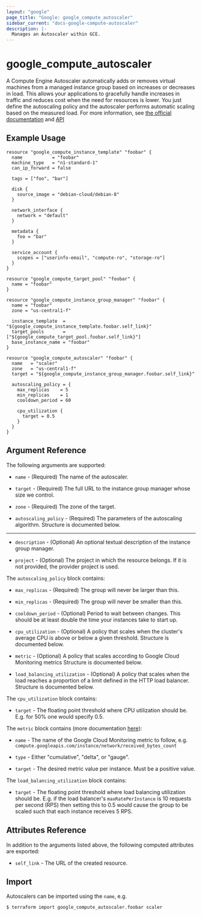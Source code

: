 ```yaml
---
layout: "google"
page_title: "Google: google_compute_autoscaler"
sidebar_current: "docs-google-compute-autoscaler"
description: |-
  Manages an Autoscaler within GCE.
---
```


# google\_compute\_autoscaler

A Compute Engine Autoscaler automatically adds or removes virtual machines from
a managed instance group based on increases or decreases in load. This allows
your applications to gracefully handle increases in traffic and reduces cost
when the need for resources is lower. You just define the autoscaling policy and
the autoscaler performs automatic scaling based on the measured load. For more
information, see [the official
documentation](https://cloud.google.com/compute/docs/autoscaler/) and
[API](https://cloud.google.com/compute/docs/reference/latest/autoscalers)


## Example Usage

```hcl
resource "google_compute_instance_template" "foobar" {
  name           = "foobar"
  machine_type   = "n1-standard-1"
  can_ip_forward = false

  tags = ["foo", "bar"]

  disk {
    source_image = "debian-cloud/debian-8"
  }

  network_interface {
    network = "default"
  }

  metadata {
    foo = "bar"
  }

  service_account {
    scopes = ["userinfo-email", "compute-ro", "storage-ro"]
  }
}

resource "google_compute_target_pool" "foobar" {
  name = "foobar"
}

resource "google_compute_instance_group_manager" "foobar" {
  name = "foobar"
  zone = "us-central1-f"

  instance_template  = "${google_compute_instance_template.foobar.self_link}"
  target_pools       = ["${google_compute_target_pool.foobar.self_link}"]
  base_instance_name = "foobar"
}

resource "google_compute_autoscaler" "foobar" {
  name   = "scaler"
  zone   = "us-central1-f"
  target = "${google_compute_instance_group_manager.foobar.self_link}"

  autoscaling_policy = {
    max_replicas    = 5
    min_replicas    = 1
    cooldown_period = 60

    cpu_utilization {
      target = 0.5
    }
  }
}
```

## Argument Reference

The following arguments are supported:

* `name` - (Required) The name of the autoscaler.

* `target` - (Required) The full URL to the instance group manager whose size we
  control.

* `zone` - (Required) The zone of the target.

* `autoscaling_policy` - (Required) The parameters of the autoscaling
  algorithm. Structure is documented below.

- - -

* `description` - (Optional) An optional textual description of the instance
    group manager.

* `project` - (Optional) The project in which the resource belongs. If it
    is not provided, the provider project is used.

The `autoscaling_policy` block contains:

* `max_replicas` - (Required) The group will never be larger than this.

* `min_replicas` - (Required) The group will never be smaller than this.

* `cooldown_period` - (Optional) Period to wait between changes. This should be
  at least double the time your instances take to start up.

* `cpu_utilization` - (Optional) A policy that scales when the cluster's average
  CPU is above or below a given threshold. Structure is documented below.

* `metric` - (Optional) A policy that scales according to Google Cloud
  Monitoring metrics  Structure is documented below.

* `load_balancing_utilization` - (Optional) A policy that scales when the load
  reaches a proportion of a limit defined in the HTTP load balancer. Structure
is documented below.

The `cpu_utilization` block contains:

* `target` - The floating point threshold where CPU utilization should be. E.g.
  for 50% one would specify 0.5.

The `metric` block contains (more documentation
[here](https://cloud.google.com/monitoring/api/metrics)):

* `name` - The name of the Google Cloud Monitoring metric to follow, e.g.
  `compute.googleapis.com/instance/network/received_bytes_count`

* `type` - Either "cumulative", "delta", or "gauge".

* `target` - The desired metric value per instance. Must be a positive value.

The `load_balancing_utilization` block contains:

* `target` - The floating point threshold where load balancing utilization
  should be. E.g. if the load balancer's `maxRatePerInstance` is 10 requests
  per second (RPS) then setting this to 0.5 would cause the group to be scaled
  such that each instance receives 5 RPS.


## Attributes Reference

In addition to the arguments listed above, the following computed attributes are
exported:

* `self_link` - The URL of the created resource.

## Import

Autoscalers can be imported using the `name`, e.g.

```
$ terraform import google_compute_autoscaler.foobar scaler
```
